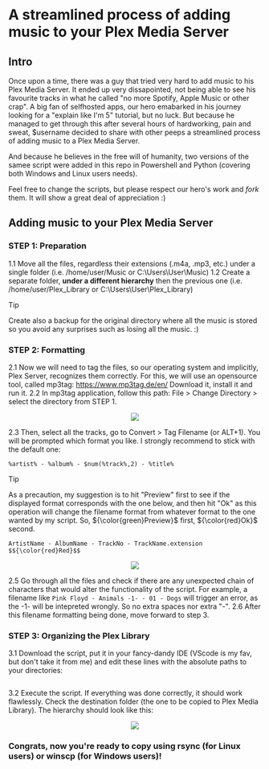 # A streamlined process of adding music to your Plex Media Server

## Intro
Once upon a time, there was a guy that tried very hard to add music to his Plex Media Server. It ended up very dissapointed, not being able to see his favourite tracks in what he called "no more Spotify, Apple Music or other crap". A big fan of selfhosted apps, our hero emabarked in his journey looking for a "explain like I'm 5" tutorial, but no luck. But because he managed to get through this after several hours of hardworking, pain and sweat, $username decided to share with other peeps a streamlined process of adding music to a Plex Media Server. 

And because he believes in the free will of humanity, two versions of the samee script were added in this repo in Powershell and Python (covering both Windows and Linux users needs).

Feel free to change the scripts, but please respect our hero's work and _fork_ them. It will show a great deal of appreciation :) 

## Adding music to your Plex Media Server
### STEP 1: Preparation
1.1 Move all the files, regardless their extensions (.m4a, .mp3, etc.) under a single folder (i.e. /home/user/Music or C:\Users\User\Music) 
1.2 Create a separate folder, **under a different hierarchy** then the previous one (i.e. /home/user/Plex_Library or C:\Users\User\Plex_Library)
> [!TIP]
> Create also a backup for the original directory where all the music is stored so you avoid any surprises such as losing all the music. :) 

### STEP 2: Formatting
2.1 Now we will need to tag the files, so our operating system and implicitly, Plex Server, recognizes them correctly. For this, we will use an opensource tool, called mp3tag: https://www.mp3tag.de/en/ Download it, install it and run it.
2.2 In mp3tag application, follow this path: File > Change Directory > select the directory from STEP 1.
<p align='center'>
<img src=https://github.com/thegoodroot/plex_tools/assets/126617923/d21fbcf6-4b2f-4ce1-aa90-91d995472b76 />
</p>

2.3 Then, select all the tracks, go to Convert > Tag Filename (or ALT+1). You will be prompted which format you like. I strongly recommend to stick with the default one: 
``` 
%artist% - %album% - $num(%track%,2) - %title% 
```
> [!TIP]
> As a precaution, my suggestion is to hit "Preview" first to see if the displayed format corresponds with the one below, and then hit "Ok" as this operation will change the filename format from whatever format to the one wanted by my script. So, ${\color{green}Preview}$ first, ${\color{red}Ok}$ second. 
> ```
> ArtistName - AlbumName - TrackNo - TrackName.extension $${\color{red}Red}$$
> ```
<p align="center">
<img src=https://github.com/thegoodroot/plex_tools/assets/126617923/714796dd-fe94-48ab-86b4-23ec536edf1c />
</p>

2.5 Go through all the files and check if there are any unexpected chain of characters that would alter the functionality of the script. For example, a filename like ``` Pink Floyd - Animals -1- - 01 - Dogs ``` will trigger an error, as the -1- will be intepreted wrongly. So no extra spaces nor extra "-". 
2.6 After this filename formatting being done, move forward to step 3.

### STEP 3: Organizing the Plex Library
3.1 Download the script, put it in your fancy-dandy IDE (VScode is my fav, but don't take it from me) and edit these lines with the absolute paths to your directories:
```
```
3.2 Execute the script. If everything was done correctly, it should work flawlessly. Check the destination folder (the one to be copied to Plex Media Library). 
The hierarchy should look like this:
<p align="center">
<img src=https://github.com/thegoodroot/plex_tools/assets/126617923/30637d52-3fc5-4a34-adfa-964e7cf880e9 />
</p>

### Congrats, now you're ready to copy using rsync (for Linux users) or winscp (for Windows users)! 
